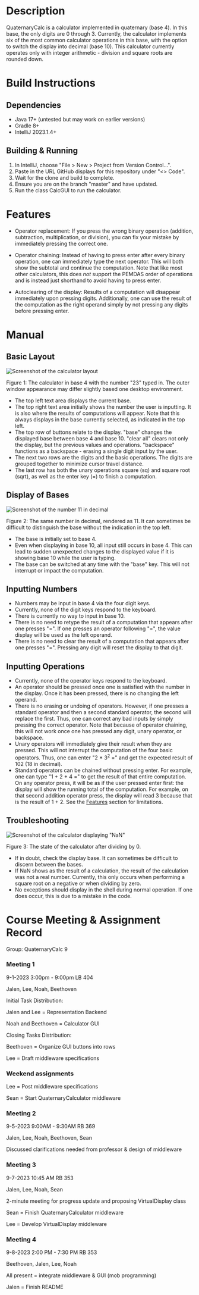 # Description


QuaternaryCalc is a calculator implemented in quaternary (base 4). In this base, the only digits are
0 through 3. Currently, the calculator implements six of the most common calculator operations in
this base, with the option to switch the display into decimal (base 10). This calculator currently
operates only with integer arithmetic - division and square roots are rounded down.

# Build Instructions

## Dependencies

- Java 17+ (untested but may work on earlier versions)
- Gradle 8+
- IntelliJ 2023.1.4+

## Building & Running

1. In IntelliJ, choose "File > New > Project from Version Control...".
2. Paste in the URL GitHub displays for this repository under "<> Code".
3. Wait for the clone and build to complete.
4. Ensure you are on the branch "master" and have updated.
5. Run the class CalcGUI to run the calculator.

# Features

- Operator replacement: If you press the wrong binary operation (addition, subtraction, multiplication,
  or division), you can fix your mistake by immediately pressing the correct one.

- Operator chaining: Instead of having to press enter after every binary operation, one can immediately
  type the next operator. This will both show the subtotal and continue the computation. Note that like most
  other calculators, this does *not* support the PEMDAS order of operations and is instead just shorthand to
  avoid having to press enter.

- Autoclearing of the display: Results of a computation will disappear immediately upon pressing digits. Additionally,
  one can use the result of the computation as the right operand simply by not pressing any digits before pressing
  enter.

# Manual

## Basic Layout

![Screenshot of the calculator layout](docs/calculator_layout.png)

Figure 1: The calculator in base 4 with the number "23" typed in. The outer window appearance may differ slightly based
one desktop environment.

- The top left text area displays the current base.
- The top right text area initially shows the number the user is inputting. It is also where the results of computations
  will appear. Note that this always displays in the base currently selected, as indicated in the top left.
- The top row of buttons relate to the display. "base" changes the displayed base between base 4 and
  base 10. "clear all" clears not only the display, but the previous values and operations. "backspace"
  functions as a backspace - erasing a single digit input by the user.
- The next two rows are the digits and the basic operations. The digits are grouped together to minimize cursor
  travel distance.
- The last row has both the unary operations square (sq) and square root (sqrt), as well as the enter key (=) to finish
  a computation.

## Display of Bases

![Screenshot of the number 11 in decimal](docs/calculator_hard_to_distinguish_bases.png)

Figure 2: The same number in decimal, rendered as 11. It can sometimes be difficult to distinguish the base without the
indication in the top left.

- The base is initially set to base 4.
- Even when displaying in base 10, all input still occurs in base 4. This can lead to sudden unexpected
  changes to the displayed value if it is showing base 10 while the user is typing.
- The base can be switched at any time with the "base" key. This will not interrupt or impact the
  computation.

## Inputting Numbers

- Numbers may be input in base 4 via the four digit keys.
- Currently, none of the digit keys respond to the keyboard.
- There is currently no way to input in base 10.
- There is no need to retype the result of a computation that appears after one presses "=". If one presses
  an operator following "=", the value display will be used as the left operand.
- There is no need to clear the result of a computation that appears after one presses "=". Pressing any
  digit will reset the display to that digit.

## Inputting Operations

- Currently, none of the operator keys respond to the keyboard.
- An operator should be pressed once one is satisfied with the number in the display. Once it has been pressed, there
  is no changing the left operand.
- There is no erasing or undoing of operators. However, if one presses a standard operator and then a second standard
  operator, the second will replace the first. Thus, one can correct any bad inputs by simply pressing the correct
  operator. Note that because of operator chaining, this will not work once one has pressed any digit, unary operator,
  or
  backspace.
- Unary operators will immediately give their result when they are pressed. This will not interrupt the computation of
  the four basic operators. Thus, one can enter "2 * 3<sup>2</sup> =" and get the expected result of 102 (18 in
  decimal).
- Standard operators can be chained without pressing enter. For example, one can type "1 + 2 + 4 =" to get the result
  of that entire computation. On any operator press, it will be as if the user pressed enter first: the display will
  show
  the running total of the computation. For example, on that second addition operator press, the display will read 3
  because that is the result of 1 + 2. See the [Features](#features) section for limitations.

## Troubleshooting

![Screenshot of the calculator displaying "NaN"](docs/calculator_nan.png)

Figure 3: The state of the calculator after dividing by 0.

- If in doubt, check the display base. It can sometimes be difficult to discern between the bases.
- If NaN shows as the result of a calculation, the result of the calculation was not a real number. Currently, this
  only occurs when performing a square root on a negative or when dividing by zero.
- No exceptions should display in the shell during normal operation. If one does occur, this is due to a mistake in
  the code.

# Course Meeting & Assignment Record

Group: QuaternaryCalc 9

### Meeting 1

9-1-2023
3:00pm - 9:00pm
LB 404

Jalen, Lee, Noah, Beethoven

Initial Task Distribution:

Jalen and Lee = Representation Backend

Noah and Beethoven = Calculator GUI

Closing Tasks Distribution:

Beethoven = Organize GUI buttons into rows

Lee = Draft middleware specifications

### Weekend assignments

Lee = Post middleware specifications

Sean = Start QuaternaryCalculator middleware

### Meeting 2

9-5-2023
9:00AM - 9:30AM
RB 369

Jalen, Lee, Noah, Beethoven, Sean

Discussed clarifications needed from professor & design of middleware

### Meeting 3

9-7-2023
10:45 AM
RB 353

Jalen, Lee, Noah, Sean

2-minute meeting for progress update and proposing VirtualDisplay class

Sean = Finish QuaternaryCalculator middleware

Lee = Develop VirtualDisplay middleware

### Meeting 4

9-8-2023
2:00 PM - 7:30 PM
RB 353

Beethoven, Jalen, Lee, Noah

All present = integrate middleware & GUI (mob programming)

Jalen = Finish README



